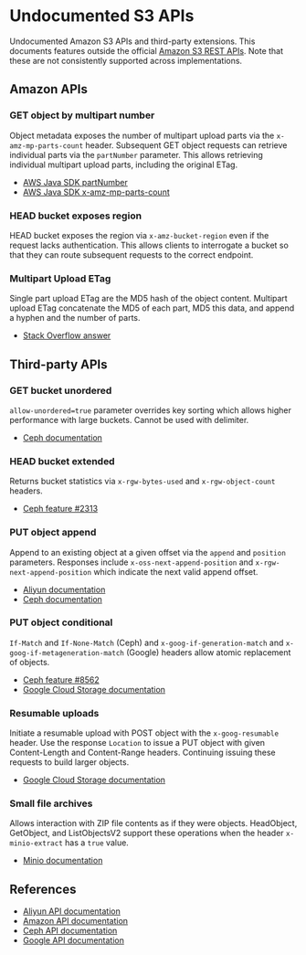 # Undocumented S3 APIs

Undocumented Amazon S3 APIs and third-party extensions.  This documents
features outside the official
[Amazon S3 REST APIs](https://docs.aws.amazon.com/AmazonS3/latest/API/Welcome.html).
Note that these are not consistently supported across implementations.

## Amazon APIs

### GET object by multipart number

Object metadata exposes the number of multipart upload parts via the
`x-amz-mp-parts-count` header.  Subsequent GET object requests can retrieve
individual parts via the `partNumber` parameter.  This allows retrieving
individual multipart upload parts, including the original ETag.

* [AWS Java SDK partNumber](https://docs.aws.amazon.com/AWSJavaSDK/latest/javadoc/com/amazonaws/services/s3/model/GetObjectMetadataRequest.html#withPartNumber-java.lang.Integer-)
* [AWS Java SDK x-amz-mp-parts-count](https://docs.aws.amazon.com/AWSJavaSDK/latest/javadoc/com/amazonaws/services/s3/model/ObjectMetadata.html#getPartCount--)

### HEAD bucket exposes region

HEAD bucket exposes the region via `x-amz-bucket-region` even if the request
lacks authentication.  This allows clients to interrogate a bucket so that they
can route subsequent requests to the correct endpoint.

### Multipart Upload ETag

Single part upload ETag are the MD5 hash of the object content.  Multipart
upload ETag concatenate the MD5 of each part, MD5 this data, and append a
hyphen and the number of parts.

* [Stack Overflow answer](https://stackoverflow.com/questions/12186993/what-is-the-algorithm-to-compute-the-amazon-s3-etag-for-a-file-larger-than-5gb)

## Third-party APIs

### GET bucket unordered

`allow-unordered=true` parameter overrides key sorting which allows higher
performance with large buckets.  Cannot be used with delimiter.

* [Ceph documentation](http://docs.ceph.com/docs/master/radosgw/s3/bucketops/#get-bucket)

### HEAD bucket extended

Returns bucket statistics via `x-rgw-bytes-used` and `x-rgw-object-count`
headers.

* [Ceph feature #2313](https://tracker.ceph.com/issues/2313)

### PUT object append

Append to an existing object at a given offset via the `append` and `position`
parameters.  Responses include `x-oss-next-append-position` and
`x-rgw-next-append-position` which indicate the next valid append offset.

* [Aliyun documentation](https://partners-intl.aliyun.com/help/doc-detail/31981.htm?spm=a2c63.p38356.b99.595.5783438dGk)
* [Ceph documentation](http://docs.ceph.com/docs/master/radosgw/s3/objectops/#append-object)

### PUT object conditional

`If-Match` and `If-None-Match` (Ceph) and `x-goog-if-generation-match` and
`x-goog-if-metageneration-match` (Google) headers allow atomic replacement of
objects.

* [Ceph feature #8562](https://tracker.ceph.com/issues/8562)
* [Google Cloud Storage documentation](https://cloud.google.com/storage/docs/generations-preconditions#_XMLAPI)

### Resumable uploads

Initiate a resumable upload with POST object with the `x-goog-resumable`
header.  Use the response `Location` to issue a PUT object with given
Content-Length and Content-Range headers.  Continuing issuing these requests to
build larger objects.

* [Google Cloud Storage documentation](https://cloud.google.com/storage/docs/xml-api/resumable-upload)

### Small file archives

Allows interaction with ZIP file contents as if they were objects.  HeadObject,
GetObject, and ListObjectsV2 support these operations when the header
`x-minio-extract` has a `true` value.

* [Minio documentation](https://blog.min.io/small-file-archives/)

## References

* [Aliyun API documentation](https://partners-intl.aliyun.com/help/doc-detail/31947.htm?spm=a2c63.p38356.b99.563.3d3152e7qsZxhf)
* [Amazon API documentation](https://docs.aws.amazon.com/AmazonS3/latest/API/Welcome.html)
* [Ceph API documentation](http://docs.ceph.com/docs/master/radosgw/s3/)
* [Google API documentation](https://cloud.google.com/storage/docs/xml-api/overview)
